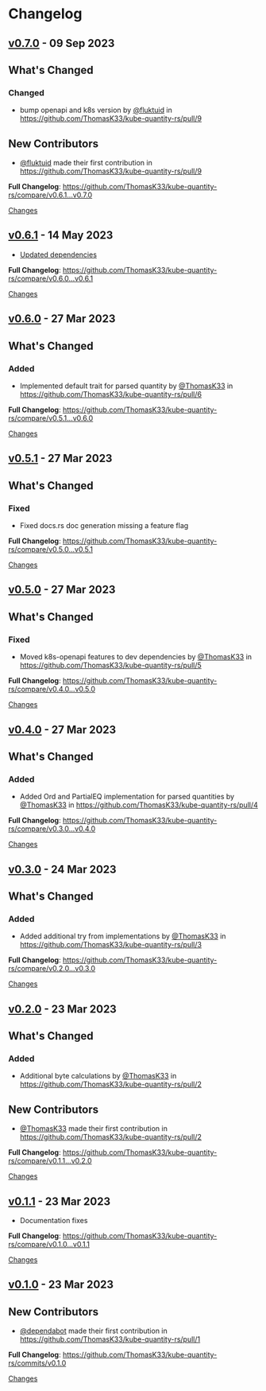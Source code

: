 # Changelog

<a name="v0.7.0"></a>
## [v0.7.0](https://github.com/ThomasK33/kube-quantity-rs/releases/tag/v0.7.0) - 09 Sep 2023

<!-- Release notes generated using configuration in .github/release.yml at main -->

## What's Changed
### Changed
* bump openapi and k8s version by [@fluktuid](https://github.com/fluktuid) in https://github.com/ThomasK33/kube-quantity-rs/pull/9

## New Contributors
* [@fluktuid](https://github.com/fluktuid) made their first contribution in https://github.com/ThomasK33/kube-quantity-rs/pull/9

**Full Changelog**: https://github.com/ThomasK33/kube-quantity-rs/compare/v0.6.1...v0.7.0

[Changes][v0.7.0]


<a name="v0.6.1"></a>
## [v0.6.1](https://github.com/ThomasK33/kube-quantity-rs/releases/tag/v0.6.1) - 14 May 2023

<!-- Release notes generated using configuration in .github/release.yml at v0.6.1 -->

- [Updated dependencies](https://github.com/ThomasK33/kube-quantity-rs/commit/1fa2dda85d20e8acb7bdc3d75a00dbee7dfad18b)

**Full Changelog**: https://github.com/ThomasK33/kube-quantity-rs/compare/v0.6.0...v0.6.1

[Changes][v0.6.1]


<a name="v0.6.0"></a>
## [v0.6.0](https://github.com/ThomasK33/kube-quantity-rs/releases/tag/v0.6.0) - 27 Mar 2023

<!-- Release notes generated using configuration in .github/release.yml at v0.6.0 -->

## What's Changed
### Added
* Implemented default trait for parsed quantity by [@ThomasK33](https://github.com/ThomasK33) in https://github.com/ThomasK33/kube-quantity-rs/pull/6


**Full Changelog**: https://github.com/ThomasK33/kube-quantity-rs/compare/v0.5.1...v0.6.0

[Changes][v0.6.0]


<a name="v0.5.1"></a>
## [v0.5.1](https://github.com/ThomasK33/kube-quantity-rs/releases/tag/v0.5.1) - 27 Mar 2023

<!-- Release notes generated using configuration in .github/release.yml at v0.5.1 -->

## What's Changed
### Fixed
* Fixed docs.rs doc generation missing a feature flag

**Full Changelog**: https://github.com/ThomasK33/kube-quantity-rs/compare/v0.5.0...v0.5.1

[Changes][v0.5.1]


<a name="v0.5.0"></a>
## [v0.5.0](https://github.com/ThomasK33/kube-quantity-rs/releases/tag/v0.5.0) - 27 Mar 2023

<!-- Release notes generated using configuration in .github/release.yml at v0.5.0 -->

## What's Changed
### Fixed
* Moved k8s-openapi features to dev dependencies by [@ThomasK33](https://github.com/ThomasK33) in https://github.com/ThomasK33/kube-quantity-rs/pull/5


**Full Changelog**: https://github.com/ThomasK33/kube-quantity-rs/compare/v0.4.0...v0.5.0

[Changes][v0.5.0]


<a name="v0.4.0"></a>
## [v0.4.0](https://github.com/ThomasK33/kube-quantity-rs/releases/tag/v0.4.0) - 27 Mar 2023

<!-- Release notes generated using configuration in .github/release.yml at v0.4.0 -->

## What's Changed
### Added
* Added Ord and PartialEQ implementation for parsed quantities by [@ThomasK33](https://github.com/ThomasK33) in https://github.com/ThomasK33/kube-quantity-rs/pull/4


**Full Changelog**: https://github.com/ThomasK33/kube-quantity-rs/compare/v0.3.0...v0.4.0

[Changes][v0.4.0]


<a name="v0.3.0"></a>
## [v0.3.0](https://github.com/ThomasK33/kube-quantity-rs/releases/tag/v0.3.0) - 24 Mar 2023

<!-- Release notes generated using configuration in .github/release.yml at v0.3.0 -->

## What's Changed
### Added
* Added additional try from implementations by [@ThomasK33](https://github.com/ThomasK33) in https://github.com/ThomasK33/kube-quantity-rs/pull/3


**Full Changelog**: https://github.com/ThomasK33/kube-quantity-rs/compare/v0.2.0...v0.3.0

[Changes][v0.3.0]


<a name="v0.2.0"></a>
## [v0.2.0](https://github.com/ThomasK33/kube-quantity-rs/releases/tag/v0.2.0) - 23 Mar 2023

<!-- Release notes generated using configuration in .github/release.yml at v0.2.0 -->

## What's Changed
### Added
* Additional byte calculations by [@ThomasK33](https://github.com/ThomasK33) in https://github.com/ThomasK33/kube-quantity-rs/pull/2

## New Contributors
* [@ThomasK33](https://github.com/ThomasK33) made their first contribution in https://github.com/ThomasK33/kube-quantity-rs/pull/2

**Full Changelog**: https://github.com/ThomasK33/kube-quantity-rs/compare/v0.1.1...v0.2.0

[Changes][v0.2.0]


<a name="v0.1.1"></a>
## [v0.1.1](https://github.com/ThomasK33/kube-quantity-rs/releases/tag/v0.1.1) - 23 Mar 2023

<!-- Release notes generated using configuration in .github/release.yml at v0.1.1 -->

- Documentation fixes

**Full Changelog**: https://github.com/ThomasK33/kube-quantity-rs/compare/v0.1.0...v0.1.1

[Changes][v0.1.1]


<a name="v0.1.0"></a>
## [v0.1.0](https://github.com/ThomasK33/kube-quantity-rs/releases/tag/v0.1.0) - 23 Mar 2023

<!-- Release notes generated using configuration in .github/release.yml at v0.1.0 -->


## New Contributors
* [@dependabot](https://github.com/dependabot) made their first contribution in https://github.com/ThomasK33/kube-quantity-rs/pull/1

**Full Changelog**: https://github.com/ThomasK33/kube-quantity-rs/commits/v0.1.0

[Changes][v0.1.0]


[v0.7.0]: https://github.com/ThomasK33/kube-quantity-rs/compare/v0.6.1...v0.7.0
[v0.6.1]: https://github.com/ThomasK33/kube-quantity-rs/compare/v0.6.0...v0.6.1
[v0.6.0]: https://github.com/ThomasK33/kube-quantity-rs/compare/v0.5.1...v0.6.0
[v0.5.1]: https://github.com/ThomasK33/kube-quantity-rs/compare/v0.5.0...v0.5.1
[v0.5.0]: https://github.com/ThomasK33/kube-quantity-rs/compare/v0.4.0...v0.5.0
[v0.4.0]: https://github.com/ThomasK33/kube-quantity-rs/compare/v0.3.0...v0.4.0
[v0.3.0]: https://github.com/ThomasK33/kube-quantity-rs/compare/v0.2.0...v0.3.0
[v0.2.0]: https://github.com/ThomasK33/kube-quantity-rs/compare/v0.1.1...v0.2.0
[v0.1.1]: https://github.com/ThomasK33/kube-quantity-rs/compare/v0.1.0...v0.1.1
[v0.1.0]: https://github.com/ThomasK33/kube-quantity-rs/tree/v0.1.0

<!-- Generated by https://github.com/rhysd/changelog-from-release v3.7.1 -->
